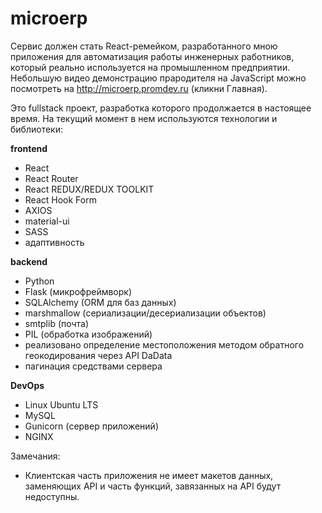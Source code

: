 # microerp

Сервис должен стать React-ремейком, разработанного мною приложения для автоматизация работы инженерных работников, который реально используется на промышленном предприятии. Небольшую видео демонстрацию прародителя на JavaScript можно посмотреть на http://microerp.promdev.ru (кликни Главная).

Это fullstack проект, разработка которого продолжается в настоящее время. На текущий момент в нем используются технологии и библиотеки:

**frontend**
- React
- React Router
- React REDUX/REDUX TOOLKIT
- React Hook Form
- AXIOS
- material-ui
- SASS
- адаптивность


**backend**
- Python 
- Flask (микрофреймворк)
- SQLAlchemy (ORM для баз данных)
- marshmallow (сериализации/десериализации объектов)
- smtplib (почта)
- PIL (обработка изображений)
- реализовано определение местоположения методом обратного геокодирования через API DaData
- пагинация средствами сервера


**DevOps**
- Linux Ubuntu LTS
- MySQL
- Gunicorn (сервер приложений)
- NGINX

    
Замечания:
- Клиентская часть приложения не имеет макетов данных, заменяющих API и часть функций, завязанных на API будут недоступны.
